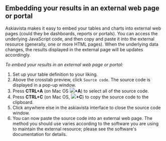 Embedding your results in an external web page or portal
--------------------------------------------------------

Askiavista makes it easy to embed your tables and charts into external web pages (could they be dashboards, reports or portals). You can access the underlying JavaScript code, and then copy and paste it into the external resource (generally, one or more HTML pages). When the underlying data changes, the results displayed in the external page will be updates accordingly.

*To embed your results in an external web page or portal:*

1.  Set up your table definition to your liking.
2.  Above the crosstab preview, click `Source code`. The source code is displayed in a pop-up window.
3.  Press **CTRL+A** (on Mac OS ![](http://support.apple.com/library/content/dam/edam/applecare/images/en_US/osx/ks_command.png)**+A**) to select all of the source code.
4.  Press **CTRL+C** (on Mac OS, **![](http://support.apple.com/library/content/dam/edam/applecare/images/en_US/osx/ks_command.png)+C**) to copy the source code to the clipboard.
5.  Click anywhere else in the askiavista interface to close the source code window.
6.  You can now paste the source code into an external web page. The method you should use varies according to the software you are using to maintain the external resource; please see the software's documentation for details.
